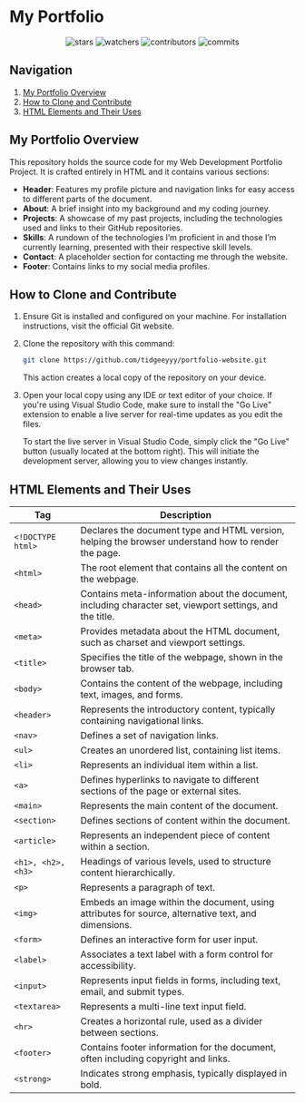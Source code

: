 # My Portfolio

<div align="center">

![stars](https://img.shields.io/github/stars/tidgeeyyy/portfolio-website)
![watchers](https://img.shields.io/github/watchers/tidgeeyyy/portfolio-website)
![contributors](https://img.shields.io/github/contributors/tidgeeyyy/portfolio-website)
![commits](https://img.shields.io/github/commit-activity/w/tidgeeyyy/portfolio-website/main)

</div>

## Navigation

1. [My Portfolio Overview](#portfolio-overview)
2. [How to Clone and Contribute](#how-to-clone-and-contribute)
3. [HTML Elements and Their Uses](#html-elements-and-their-uses)

## My Portfolio Overview

This repository holds the source code for my Web Development Portfolio Project. It is crafted entirely in HTML and it contains various sections:

- **Header**: Features my profile picture and navigation links for easy access to different parts of the document.
- **About**: A brief insight into my background and my coding journey.
- **Projects**: A showcase of my past projects, including the technologies used and links to their GitHub repositories.
- **Skills**: A rundown of the technologies I’m proficient in and those I’m currently learning, presented with their respective skill levels.
- **Contact**: A placeholder section for contacting me through the website.
- **Footer**: Contains links to my social media profiles.

## How to Clone and Contribute

1. Ensure Git is installed and configured on your machine. For installation instructions, visit the official Git website.

2. Clone the repository with this command:

    ```bash
    git clone https://github.com/tidgeeyyy/portfolio-website.git
    ```

    This action creates a local copy of the repository on your device.

3. Open your local copy using any IDE or text editor of your choice. If you're using Visual Studio Code, make sure to install the "Go Live" extension to enable a live server for real-time updates as you edit the files.

    To start the live server in Visual Studio Code, simply click the "Go Live" button (usually located at the bottom right). This will initiate the development server, allowing you to view changes instantly.

## HTML Elements and Their Uses

| Tag            | Description                                                                                              |
|----------------|----------------------------------------------------------------------------------------------------------|
| `<!DOCTYPE html>` | Declares the document type and HTML version, helping the browser understand how to render the page.  |
| `<html>`       | The root element that contains all the content on the webpage.                                          |
| `<head>`       | Contains meta-information about the document, including character set, viewport settings, and the title.|
| `<meta>`       | Provides metadata about the HTML document, such as charset and viewport settings.                        |
| `<title>`      | Specifies the title of the webpage, shown in the browser tab.                                          |
| `<body>`       | Contains the content of the webpage, including text, images, and forms.                                |
| `<header>`     | Represents the introductory content, typically containing navigational links.                           |
| `<nav>`        | Defines a set of navigation links.                                                                       |
| `<ul>`         | Creates an unordered list, containing list items.                                                       |
| `<li>`         | Represents an individual item within a list.                                                            |
| `<a>`          | Defines hyperlinks to navigate to different sections of the page or external sites.                      |
| `<main>`       | Represents the main content of the document.                                                             |
| `<section>`    | Defines sections of content within the document.                                                         |
| `<article>`    | Represents an independent piece of content within a section.                                            |
| `<h1>, <h2>, <h3>` | Headings of various levels, used to structure content hierarchically.                                 |
| `<p>`          | Represents a paragraph of text.                                                                          |
| `<img>`        | Embeds an image within the document, using attributes for source, alternative text, and dimensions.     |
| `<form>`       | Defines an interactive form for user input.                                                             |
| `<label>`      | Associates a text label with a form control for accessibility.                                           |
| `<input>`      | Represents input fields in forms, including text, email, and submit types.                             |
| `<textarea>`   | Represents a multi-line text input field.                                                               |
| `<hr>`         | Creates a horizontal rule, used as a divider between sections.                                          |
| `<footer>`     | Contains footer information for the document, often including copyright and links.                      |
| `<strong>`     | Indicates strong emphasis, typically displayed in bold.                                                |


